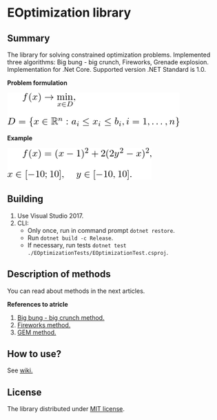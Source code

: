 # EOptimization library 

## Summary
The library for solving constrained optimization problems. Implemented three algorithms: Big bung - big crunch, Fireworks, Grenade explosion. Implementation for .Net Core. Supported version .NET Standard is 1.0.

**Problem formulation**

![Minimization f(x)](/Docs/Images/eq.png)

**Example**

![Example 1](/Docs/Images/example1.png)

## Building

1. Use Visual Studio 2017.
2. CLI:
    * Only once, run in command prompt `dotnet restore`.
    * Run `dotnet build -c Release`.
    * If necessary, run tests `dotnet test ./EOptimizationTests/EOptimizationTest.csproj`.

## Description of methods

You can read about methods in the next articles.

**References to atricle**

1. [Big bung - big crunch method.](http://www.sciencedirect.com/science/article/pii/S0965997805000827)
2. [Fireworks method.](http://link.springer.com/chapter/10.1007/978-3-642-13495-1_44)
3. [GEM method.](http://www.sciencedirect.com/science/article/pii/S0096300309000058)

## How to use?

See [wiki.](https://github.com/KernelA/EOptimization-library/wiki)

## License

The library distributed under [MIT license](https://mit-license.org/).
